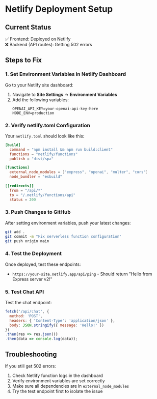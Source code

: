 # Netlify Deployment Setup

## Current Status
✅ Frontend: Deployed on Netlify  
❌ Backend (API routes): Getting 502 errors

## Steps to Fix

### 1. Set Environment Variables in Netlify Dashboard

Go to your Netlify site dashboard:
1. Navigate to **Site Settings** → **Environment Variables**
2. Add the following variables:
   ```
   OPENAI_API_KEY=your-openai-api-key-here
   NODE_ENV=production
   ```

### 2. Verify netlify.toml Configuration

Your `netlify.toml` should look like this:
```toml
[build]
  command = "npm install && npm run build:client"
  functions = "netlify/functions"
  publish = "dist/spa"

[functions]
  external_node_modules = ["express", "openai", "multer", "cors"]
  node_bundler = "esbuild"
  
[[redirects]]
  from = "/api/*"
  to = "/.netlify/functions/api"
  status = 200
```

### 3. Push Changes to GitHub

After setting environment variables, push your latest changes:
```bash
git add .
git commit -m "Fix serverless function configuration"
git push origin main
```

### 4. Test the Deployment

Once deployed, test these endpoints:
- `https://your-site.netlify.app/api/ping` - Should return "Hello from Express server v2!"

### 5. Test Chat API

Test the chat endpoint:
```javascript
fetch('/api/chat', {
  method: 'POST',
  headers: { 'Content-Type': 'application/json' },
  body: JSON.stringify({ message: 'Hello!' })
})
.then(res => res.json())
.then(data => console.log(data));
```

## Troubleshooting

If you still get 502 errors:
1. Check Netlify function logs in the dashboard
2. Verify environment variables are set correctly
3. Make sure all dependencies are in `external_node_modules`
4. Try the test endpoint first to isolate the issue 